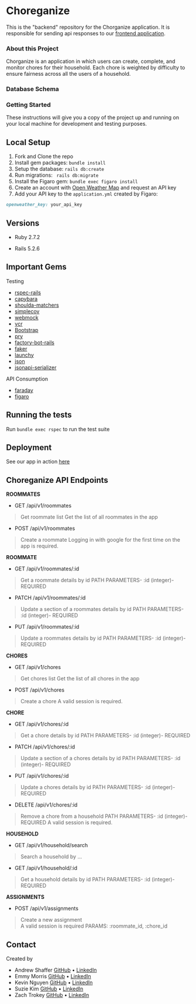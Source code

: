 # Choreganize

This is the "backend" repository for the Chorganize application. It is responsible for sending api responses to our [frontend application](https://github.com/choreorganize/choreganize).

### About this Project

Chorganize is an application in which users can create, complete, and monitor chores for their household. Each chore is weighted by difficulty to ensure fairness across all the users of a household.

### Database Schema
<!-- upload image here -->

### Getting Started

These instructions will give you a copy of the project up and running on
your local machine for development and testing purposes.

## Local Setup

1. Fork and Clone the repo
2. Install gem packages: `bundle install`
3. Setup the database: `rails db:create`
4. Run migrations: ` rails db:migrate`
5. Install the Figaro gem: `bundle exec figaro install`
7. Create an account with [Open Weather Map](https://home.openweathermap.org/users/sign_up) and request an API key
8. Add your API key to the `application.yml` created by Figaro:
  ```rb
  openweather_key: your_api_key
  ```

## Versions

- Ruby 2.7.2

- Rails 5.2.6

## Important Gems
Testing
* [rspec-rails](https://github.com/rspec/rspec-rails)
* [capybara](https://github.com/teamcapybara/capybara)
* [shoulda-matchers](https://github.com/thoughtbot/shoulda-matchers)
* [simplecov](https://github.com/simplecov-ruby/simplecov)
* [webmock](https://github.com/bblimke/webmock)
* [vcr](https://github.com/vcr/vcr)
* [Bootstrap](https://github.com/twbs/bootstrap-rubygem)
* [pry](https://github.com/pry/pry)
* [factory-bot-rails](https://github.com/thoughtbot/factory_bot_rails)
* [faker](https://github.com/faker-ruby/faker)
* [launchy](https://github.com/copiousfreetime/launchy)
* [json](https://github.com/flori/json)
* [jsonapi-serializer](https://github.com/jsonapi-serializer/jsonapi-serializer)

API Consumption
* [faraday](https://github.com/lostisland/faraday)
* [figaro](https://github.com/laserlemon/figaro)
## Running the tests

Run `bundle exec rspec` to run the test suite

## Deployment

See our app in action [here](https://choreganize-api.herokuapp.com/)

## Choreganize API Endpoints

**ROOMMATES**

- GET /api/v1/roommates
> Get roommate list
> Get the list of all roommates in the app

- POST /api/v1/roommates
> Create a roommate
> Logging in with google for the first time on the app is required.

**ROOMMATE**

- GET /api/v1/roommates/:id
> Get a roommate details by id
> PATH PARAMETERS- :id (integer)- REQUIRED

- PATCH /api/v1/roommates/:id
> Update a section of a roommates details by id
> PATH PARAMETERS- :id (integer)- REQUIRED

- PUT /api/v1/roommates/:id
> Update a roommates details by id
> PATH PARAMETERS- :id (integer)- REQUIRED

**CHORES**

- GET /api/v1/chores
> Get chores list
> Get the list of all chores in the app

- POST /api/v1/chores
> Create a chore
> A valid session is required.

**CHORE**

- GET /api/v1/chores/:id
> Get a chore details by id
> PATH PARAMETERS- :id (integer)- REQUIRED

- PATCH /api/v1/chores/:id
> Update a section of a chores details by id
> PATH PARAMETERS- :id (integer)- REQUIRED

- PUT /api/v1/chores/:id
> Update a chores details by id
> PATH PARAMETERS- :id (integer)- REQUIRED

- DELETE /api/v1/chores/:id
> Remove a chore from a household
> PATH PARAMETERS- :id (integer)- REQUIRED
> A valid session is required.

**HOUSEHOLD**
- GET /api/v1/household/search
> Search a household by ...

- GET /api/v1/household/:id
> Get a household details by id
> PATH PARAMETERS- :id (integer)- REQUIRED

**ASSIGNMENTS**
- POST /api/v1/assignments 
> Create a new assignment   
> A valid session is required
> PARAMS: :roommate_id, :chore_id

## Contact
Created by

* Andrew Shaffer [GitHub](https://github.com/Aphilosopher30) • [LinkedIn](https://www.linkedin.com/in/andrew-shafer-0631ab20a/)
* Emmy Morris [GitHub](https://github.com/EmmyMorris) • [LinkedIn](https://www.linkedin.com/in/meaghanmorris1/)
* Kevin Nguyen [GitHub](https://github.com/denverdevelopments) • [LinkedIn](https://www.linkedin.com/in/kevin-nguyen-59510520a/)
* Suzie Kim [GitHub](https://github.com/suzkiee) • [LinkedIn](https://www.linkedin.com/in/kim-suzie/)
* Zach Trokey [GitHub](https://github.com/ztrokey) • [LinkedIn](https://www.linkedin.com/in/zach-trokey/)

